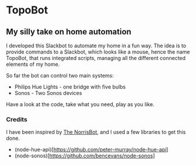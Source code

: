 # TopoBot
## My silly take on home automation

I developed this Slackbot to automate my home in a fun way. The idea is to provide commands to a Slackbot, which looks like a mouse, hence the name TopoBot, that runs integrated scripts, managing all the different connected elements of my home.

So far the bot can control two main systems:
* Philips Hue Lights - one bridge with five bulbs
* Sonos - Two Sonos devices

Have a look at the code, take what you need, play as you like.

### Credits
I have been inspired by [The NorrisBot](https://scotch.io/tutorials/building-a-slack-bot-with-node-js-and-chuck-norris-super-powers), and I used a few libraries to get this done. 

* (node-hue-api)[https://github.com/peter-murray/node-hue-api]
* (node-sonos)[https://github.com/bencevans/node-sonos]